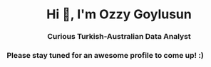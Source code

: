 <h1 align="center">Hi 👋, I'm Ozzy Goylusun</h1>
<h3 align="center">Curious Turkish-Australian Data Analyst</h3>

<h3 align="left">Please stay tuned for an awesome profile to come up! :)</h3>
<p align="left">
</p>
